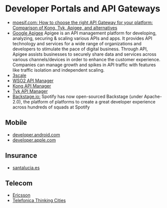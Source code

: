 # Developer Portals and API Gateways
- [moesif.com: How to choose the right API Gateway for your platform: Comparison of Kong, Tyk, Apigee, and alternatives](https://www.moesif.com/blog/technical/api-gateways/How-to-Choose-The-Right-API-Gateway-For-Your-Platform-Comparison-Of-Kong-Tyk-Apigee-And-Alternatives/)
- [Google Apigee](https://cloud.google.com/apigee/) Apigee is an API management platform for developing, analyzing, securing & scaling various APIs and apps. It provides API technology and services for a wide range of organizations and developers to stimulate the pace of digital business. Through API, Apigee assists businesses to securely share data and services across various channels/devices in order to enhance the customer experience. Companies can manage growth and spikes in API traffic with features like traffic isolation and independent scaling.  
- [3scale](https://www.3scale.net/)
- [WSO2 API Manager](https://wso2.com/api-management/)
- [Kong API Manager](https://konghq.com/kong/)
- [Tyk API Manager](https://tyk.io/)
- [Backstage.io:](https://backstage.io/) Spotify has now open-sourced Backstage (under Apache-2.0), the platform of platforms to create a great developer experience across hundreds of squads at Spotify

## Mobile
- [developer.android.com](https://developer.android.com/)
- [developer.apple.com](https://developer.apple.com/)

## Insurance
- [santalucia.es](https://api-market.santalucia.es/)

## Telecom
- [Ericsson](https://ericssondeveloperapi.portal.azure-api.net/)
- [Telefonica Thinking Cities](https://thinking-cities.readthedocs.io/)
